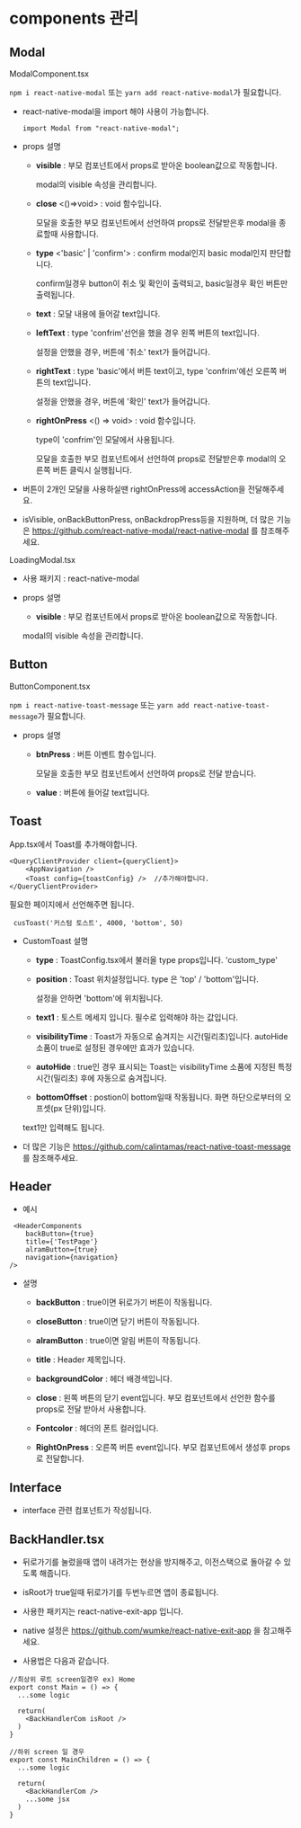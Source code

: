 # components 관리

## Modal

ModalComponent.tsx

`npm i react-native-modal` 또는 `yarn add react-native-modal`가 필요합니다.

- react-native-modal을 import 해야 사용이 가능합니다.

  `import Modal from "react-native-modal";`

- props 설명

  - **visible** : 부모 컴포넌트에서 props로 받아온 boolean값으로 작동합니다.

    modal의 visible 속성을 관리합니다.

  - **close** <()=>void> : void 함수입니다.

    모달을 호출한 부모 컴포넌트에서 선언하여 props로 전달받은후 modal을 종료할때 사용합니다.

  - **type** <'basic' | 'confirm'> : confirm modal인지 basic modal인지 판단합니다.

    confirm일경우 button이 취소 및 확인이 출력되고, basic일경우 확인 버튼만 출력됩니다.

  - **text** : 모달 내용에 들어갈 text입니다.
  - **leftText** : type 'confrim'선언을 했을 경우 왼쪽 버튼의 text입니다.

    설정을 안했을 경우, 버튼에 '취소' text가 들어갑니다.

  - **rightText** : type 'basic'에서 버튼 text이고, type 'confrim'에선 오른쪽 버튼의 text입니다.

    설정을 안했을 경우, 버튼에 '확인' text가 들어갑니다.

  - **rightOnPress** <() => void> : void 함수입니다.

    type이 'confrim'인 모달에서 사용됩니다.

    모달을 호출한 부모 컴포넌트에서 선언하여 props로 전달받은후 modal의 오른쪽 버튼 클릭시 실행됩니다.

- 버튼이 2개인 모달을 사용하실땐 rightOnPress에 accessAction을 전달해주세요.

- isVisible, onBackButtonPress, onBackdropPress등을 지원하며, 더 많은 기능은 <https://github.com/react-native-modal/react-native-modal> 를 참조해주세요.


LoadingModal.tsx
 - 사용 패키지 : react-native-modal

 
 - props 설명

   - **visible** : 부모 컴포넌트에서 props로 받아온 boolean값으로 작동합니다.

    modal의 visible 속성을 관리합니다.
## Button

ButtonComponent.tsx

`npm i react-native-toast-message` 또는 `yarn add react-native-toast-message`가 필요합니다.

- props 설명

  - **btnPress** : 버튼 이벤트 함수입니다.

    모달을 호출한 부모 컴포넌트에서 선언하여 props로 전달 받습니다.

  - **value** : 버튼에 들어갈 text입니다.

## Toast

App.tsx에서 Toast를 추가해야합니다.

```
<QueryClientProvider client={queryClient}>
    <AppNavigation />
    <Toast config={toastConfig} />  //추가해야합니다.
</QueryClientProvider>
```

필요한 페이지에서 선언해주면 됩니다.

```
 cusToast('커스텀 토스트', 4000, 'bottom', 50)
```

- CustomToast 설명

  - **type** : ToastConfig.tsx에서 불러올 type props입니다. 'custom_type'

  - **position** : Toast 위치설정입니다. type 은 'top' / 'bottom'입니다.

    설정을 안하면 'bottom'에 위치됩니다.

  - **text1** : 토스트 메세지 입니다. 필수로 입력해야 하는 값입니다.

  - **visibilityTime** : Toast가 자동으로 숨겨지는 시간(밀리초)입니다. autoHide 소품이 true로 설정된 경우에만 효과가 있습니다.

  - **autoHide** : true인 경우 표시되는 Toast는 visibilityTime 소품에 지정된 특정 시간(밀리초) 후에 자동으로 숨겨집니다.

  - **bottomOffset** : postion이 bottom일때 작동됩니다. 화면 하단으로부터의 오프셋(px 단위)입니다.

  text1만 입력해도 됩니다.

- 더 많은 기능은 <https://github.com/calintamas/react-native-toast-message>를 참조해주세요.

## Header

- 예시

```
 <HeaderComponents
    backButton={true}
    title={'TestPage'}
    alramButton={true}
    navigation={navigation}
/>
```

- 설명

  - **backButton** : true이면 뒤로가기 버튼이 작동됩니다.

  - **closeButton** : true이면 닫기 버튼이 작동됩니다.

  - **alramButton** : true이면 알림 버튼이 작동됩니다.

  - **title** : Header 제목입니다.

  - **backgroundColor** : 헤더 배경색입니다.

  - **close** : 왼쪽 버튼의 닫기 event입니다. 부모 컴포넌트에서 선언한 함수를 props로 전달 받아서 사용합니다.

  - **Fontcolor** : 헤더의 폰트 컬러입니다.

  - **RightOnPress** : 오른쪽 버튼 event입니다. 부모 컴포넌트에서 생성후 props로 전달합니다.


## Interface
- interface 관련 컴포넌트가 작성됩니다.

## BackHandler.tsx

- 뒤로가기를 눌렀을때 앱이 내려가는
 현상을 방지해주고, 이전스택으로 돌아갈 수 있도록 해줍니다.

- isRoot가 true일때 뒤로가기를 두번누르면 앱이 종료됩니다.

- 사용한 패키지는 react-native-exit-app 입니다.

- native 설정은 https://github.com/wumke/react-native-exit-app 을 참고해주세요.

- 사용법은 다음과 같습니다.
```
//최상위 루트 screen일경우 ex) Home
export const Main = () => {
  ...some logic

  return(
    <BackHandlerCom isRoot />
  )
}

//하위 screen 일 경우
export const MainChildren = () => {
  ...some logic

  return(
    <BackHandlerCom />
    ...some jsx
  )
}
```
